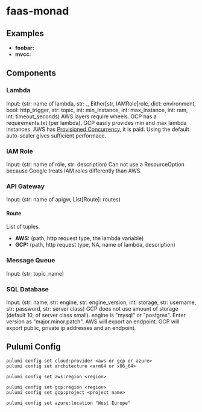# faas-monad

## Examples
- **foobar:**
- **mvcc:**

## Components

### Lambda
Input: (str: name of lambda, str: <filename>.<function name>, Either[str, IAMRole]role, dict: environment, bool: http_trigger, str: topic, int: min_instance, int: max_instance, int: ram, int: timeout_seconds)
AWS layers require wheels. GCP has a requirements.txt (per lambda).
GCP easily provides min and max lambda instances. AWS has [Provisioned Concurrency](https://aws.amazon.com/blogs/aws/new-provisioned-concurrency-for-lambda-functions/), it is paid. Using the default auto-scaler gives sufficient performace.

### IAM Role
Input: (str: name of role, str: description)
Can not use a ResourceOption because Google treats IAM roles differently than AWS.

### API Gateway
Input: (str: name of apigw, List[Route]: routes)

#### Route
List of tuples.
- **AWS:** (path, http request type, the lambda variable)
- **GCP:** (path, http request type, NA, name of lambda, description)

### Message Queue
Input: (str: topic_name)

### SQL Database
Input: (str: name, str: engine, str: engine_version, int: storage, str: username, str: password, str: server class)
GCP does not use amount of storage (default 10, of server class small). engine is "mysql" or "postgres". Enter version as "major.minor.patch".
AWS will export an endpoint. GCP will export public, private ip addresses and an endpoint.

## Pulumi Config
```commandline
pulumi config set cloud:provider <aws or gcp or azure>
pulumi config set architecture <arm64 or x86_64>

pulumi config set aws:region <region>

pulumi config set gcp:region <region>
pulumi config set gcp:project <project name>

pulumi config set azure:location "West Europe"
```
